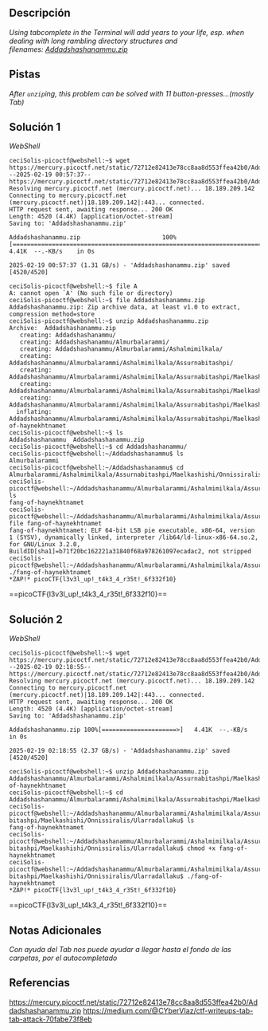 
## Descripción

*Using tabcomplete in the Terminal will add years to your life, esp. when dealing with long rambling directory structures and filenames: [Addadshashanammu.zip](https://mercury.picoctf.net/static/72712e82413e78cc8aa8d553ffea42b0/Addadshashanammu.zip)*

## Pistas

*After `unzip`ing, this problem can be solved with 11 button-presses...(mostly Tab)*
## Solución 1

*WebShell*

```
ceciSolis-picoctf@webshell:~$ wget https://mercury.picoctf.net/static/72712e82413e78cc8aa8d553ffea42b0/Addadshashanammu.zip
--2025-02-19 00:57:37--  https://mercury.picoctf.net/static/72712e82413e78cc8aa8d553ffea42b0/Addadshashanammu.zip
Resolving mercury.picoctf.net (mercury.picoctf.net)... 18.189.209.142
Connecting to mercury.picoctf.net (mercury.picoctf.net)|18.189.209.142|:443... connected.
HTTP request sent, awaiting response... 200 OK
Length: 4520 (4.4K) [application/octet-stream]
Saving to: 'Addadshashanammu.zip'

Addadshashanammu.zip                       100%[======================================================================================>]   4.41K  --.-KB/s    in 0s      

2025-02-19 00:57:37 (1.31 GB/s) - 'Addadshashanammu.zip' saved [4520/4520]

ceciSolis-picoctf@webshell:~$ file A
A: cannot open `A' (No such file or directory)
ceciSolis-picoctf@webshell:~$ file Addadshashanammu.zip 
Addadshashanammu.zip: Zip archive data, at least v1.0 to extract, compression method=store
ceciSolis-picoctf@webshell:~$ unzip Addadshashanammu.zip 
Archive:  Addadshashanammu.zip
   creating: Addadshashanammu/
   creating: Addadshashanammu/Almurbalarammi/
   creating: Addadshashanammu/Almurbalarammi/Ashalmimilkala/
   creating: Addadshashanammu/Almurbalarammi/Ashalmimilkala/Assurnabitashpi/
   creating: Addadshashanammu/Almurbalarammi/Ashalmimilkala/Assurnabitashpi/Maelkashishi/
   creating: Addadshashanammu/Almurbalarammi/Ashalmimilkala/Assurnabitashpi/Maelkashishi/Onnissiralis/
   creating: Addadshashanammu/Almurbalarammi/Ashalmimilkala/Assurnabitashpi/Maelkashishi/Onnissiralis/Ularradallaku/
  inflating: Addadshashanammu/Almurbalarammi/Ashalmimilkala/Assurnabitashpi/Maelkashishi/Onnissiralis/Ularradallaku/fang-of-haynekhtnamet  
ceciSolis-picoctf@webshell:~$ ls
Addadshashanammu  Addadshashanammu.zip
ceciSolis-picoctf@webshell:~$ cd Addadshashanammu/
ceciSolis-picoctf@webshell:~/Addadshashanammu$ ls
Almurbalarammi
ceciSolis-picoctf@webshell:~/Addadshashanammu$ cd Almurbalarammi/Ashalmimilkala/Assurnabitashpi/Maelkashishi/Onnissiralis/Ularradallaku/
ceciSolis-picoctf@webshell:~/Addadshashanammu/Almurbalarammi/Ashalmimilkala/Assurnabitashpi/Maelkashishi/Onnissiralis/Ularradallaku$ ls
fang-of-haynekhtnamet
ceciSolis-picoctf@webshell:~/Addadshashanammu/Almurbalarammi/Ashalmimilkala/Assurnabitashpi/Maelkashishi/Onnissiralis/Ularradallaku$ file fang-of-haynekhtnamet 
fang-of-haynekhtnamet: ELF 64-bit LSB pie executable, x86-64, version 1 (SYSV), dynamically linked, interpreter /lib64/ld-linux-x86-64.so.2, for GNU/Linux 3.2.0, BuildID[sha1]=b71f20bc162221a31840f68a978261097ecadac2, not stripped
ceciSolis-picoctf@webshell:~/Addadshashanammu/Almurbalarammi/Ashalmimilkala/Assurnabitashpi/Maelkashishi/Onnissiralis/Ularradallaku$ ./fang-of-haynekhtnamet 
*ZAP!* picoCTF{l3v3l_up!_t4k3_4_r35t!_6f332f10}
```
==picoCTF{l3v3l_up!_t4k3_4_r35t!_6f332f10}==


## Solución 2

*WebShell*

```
ceciSolis-picoctf@webshell:~$ wget https://mercury.picoctf.net/static/72712e82413e78cc8aa8d553ffea42b0/Addadshashanammu.zip
--2025-02-19 02:18:55--  https://mercury.picoctf.net/static/72712e82413e78cc8aa8d553ffea42b0/Addadshashanammu.zip
Resolving mercury.picoctf.net (mercury.picoctf.net)... 18.189.209.142
Connecting to mercury.picoctf.net (mercury.picoctf.net)|18.189.209.142|:443... connected.
HTTP request sent, awaiting response... 200 OK
Length: 4520 (4.4K) [application/octet-stream]
Saving to: 'Addadshashanammu.zip'

Addadshashanammu.zip 100%[=====================>]   4.41K  --.-KB/s    in 0s      

2025-02-19 02:18:55 (2.37 GB/s) - 'Addadshashanammu.zip' saved [4520/4520]

ceciSolis-picoctf@webshell:~$ unzip Addadshashanammu.zip Addadshashanammu/Almurbalarammi/Ashalmimilkala/Assurnabitashpi/Maelkashishi/Onnissiralis/Ularradallaku/fang-of-haynekhtnamet  
ceciSolis-picoctf@webshell:~$ cd Addadshashanammu/Almurbalarammi/Ashalmimilkala/Assurnabitashpi/Maelkashishi/Onnissiralis/Ularradallaku/
ceciSolis-picoctf@webshell:~/Addadshashanammu/Almurbalarammi/Ashalmimilkala/Assurna
bitashpi/Maelkashishi/Onnissiralis/Ularradallaku$ ls
fang-of-haynekhtnamet
ceciSolis-picoctf@webshell:~/Addadshashanammu/Almurbalarammi/Ashalmimilkala/Assurna
bitashpi/Maelkashishi/Onnissiralis/Ularradallaku$ chmod +x fang-of-haynekhtnamet
ceciSolis-picoctf@webshell:~/Addadshashanammu/Almurbalarammi/Ashalmimilkala/Assurna
bitashpi/Maelkashishi/Onnissiralis/Ularradallaku$ ./fang-of-haynekhtnamet
*ZAP!* picoCTF{l3v3l_up!_t4k3_4_r35t!_6f332f10}
```
==picoCTF{l3v3l_up!_t4k3_4_r35t!_6f332f10}==
## Notas Adicionales

*Con ayuda del Tab nos puede ayudar a llegar hasta el fondo de las carpetas, por el autocompletado*
## Referencias 
https://mercury.picoctf.net/static/72712e82413e78cc8aa8d553ffea42b0/Addadshashanammu.zip
https://medium.com/@CYberVIaz/ctf-writeups-tab-tab-attack-70fabe73f8eb